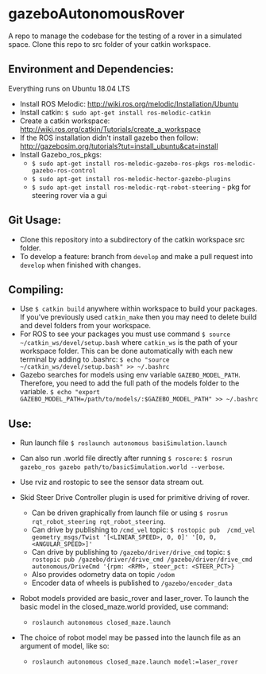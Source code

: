 # gazeboAutonomousRover
A repo to manage the codebase for the testing of a rover in a simulated space. 
Clone this repo to src folder of your catkin workspace. 
## Environment and Dependencies: 

Everything runs on Ubuntu 18.04 LTS

* Install ROS Melodic: http://wiki.ros.org/melodic/Installation/Ubuntu
* Install catkin: `$ sudo apt-get install ros-melodic-catkin`
* Create a catkin workspace: http://wiki.ros.org/catkin/Tutorials/create_a_workspace
* If the ROS installation didn't install gazebo then follow: http://gazebosim.org/tutorials?tut=install_ubuntu&cat=install
* Install Gazebo_ros_pkgs:
  * `$ sudo apt-get install ros-melodic-gazebo-ros-pkgs ros-melodic-gazebo-ros-control`
  * `$ sudo apt-get install ros-melodic-hector-gazebo-plugins`
  * `$ sudo apt-get install ros-melodic-rqt-robot-steering` - pkg for steering rover via a gui
  
 ## Git Usage:
 * Clone this repository into a subdirectory of the catkin workspace src folder.
 * To develop a feature: branch from `develop` and make a pull request into `develop` when finished with changes.

 ## Compiling:
* Use `$ catkin build` anywhere within workspace to build your packages. If you've previously used `catkin_make` then you may need to delete build and devel folders from your workspace.
* For ROS to see your packages you must use command `$ source ~/catkin_ws/devel/setup.bash` where `catkin_ws` is the path of your workspace folder. This can be done automatically with each new terminal by adding to .bashrc: `$ echo "source ~/catkin_ws/devel/setup.bash" >> ~/.bashrc`
* Gazebo searches for models using env variable `GAZEBO_MODEL_PATH`. Therefore, you need to add the full path of the models folder to the variable.
`$ echo "export GAZEBO_MODEL_PATH=/path/to/models/:$GAZEBO_MODEL_PATH" >> ~/.bashrc`

## Use:
* Run launch file `$ roslaunch autonomous basiSimulation.launch` 
* Can also run .world file directly after running `$ roscore`: `$ rosrun gazebo_ros gazebo path/to/basicSimulation.world --verbose`.
* Use rviz and rostopic to see the sensor data stream out.
* Skid Steer Drive Controller plugin is used for primitive driving of rover. 
  * Can be driven graphically from launch file or using `$ rosrun rqt_robot_steering rqt_robot_steering`. 
  * Can drive by publishing to `/cmd_vel` topic: `$ rostopic pub  /cmd_vel geometry_msgs/Twist '[<LINEAR_SPEED>, 0, 0]' '[0, 0, <ANGULAR_SPEED>]'`
  * Can drive by publishing to `/gazebo/driver/drive_cmd` topic: `$ rostopic pub /gazebo/driver/drive_cmd /gazebo/driver/drive_cmd autonomous/DriveCmd '{rpm: <RPM>, steer_pct: <STEER_PCT>}`
  * Also provides odometry data on topic `/odom`
  * Encoder data of wheels is published to `/gazebo/encoder_data`

* Robot models provided are basic_rover and laser_rover. To launch the basic model in the closed_maze.world provided, use command:
  * `roslaunch autonomous closed_maze.launch`
* The choice of robot model may be passed into the launch file as an argument of model, like so:
  * `roslaunch autonomous closed_maze.launch model:=laser_rover`

